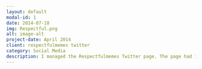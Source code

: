 ```yaml
---
layout: default
modal-id: 1
date: 2014-07-18
img: Respectful.png
alt: image-alt
project-date: April 2014
client: respectfulmemes twitter
category: Social Media
description: I managed the Respectfulmemes Twitter page. The page had 1 million followers when I started and now has 1.9 million. 
---
```

